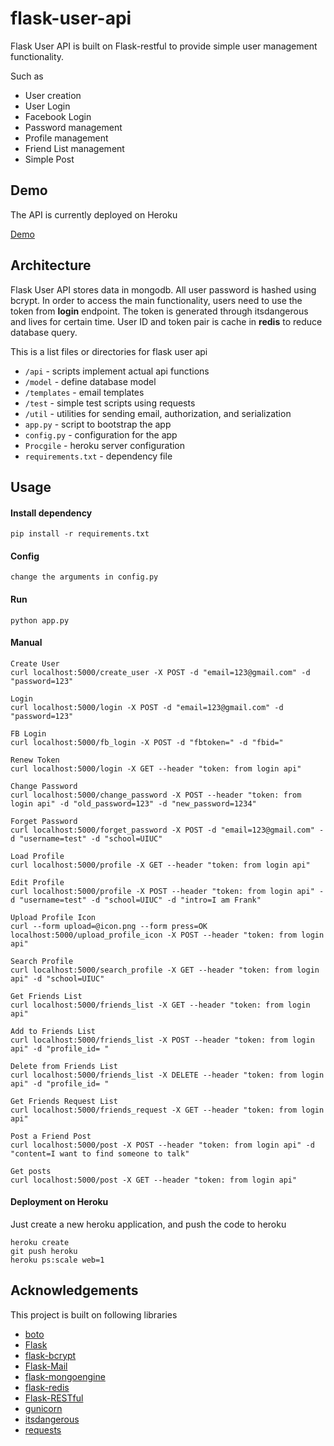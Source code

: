 flask-user-api
==============
Flask User API is built on Flask-restful to provide simple user management functionality. 

Such as
+ User creation 
+ User Login
+ Facebook Login
+ Password management 
+ Profile management
+ Friend List management 
+ Simple Post

## Demo 
The API is currently deployed on Heroku

[Demo](http://floating-retreat-4846.herokuapp.com/login)

## Architecture
Flask User API stores data in mongodb. All user password is hashed using bcrypt. In order to access the main functionality, users need to use the token from **login** endpoint. The token is generated through itsdangerous and lives for certain time. User ID and token pair is cache in **redis** to reduce database query.

This is a list files or directories for flask user api
+ `/api` - scripts implement actual api functions
+ `/model` - define database model
+ `/templates` - email templates 
+ `/test` - simple test scripts using requests
+ `/util` - utilities for sending email, authorization, and serialization 
+ `app.py` - script to bootstrap the app
+ `config.py` - configuration for the app  
+ `Procgile` - heroku server configuration
+ `requirements.txt` - dependency file

## Usage

#### Install dependency 
	pip install -r requirements.txt

#### Config
	change the arguments in config.py	
	
#### Run 
	python app.py
	
#### Manual
```
Create User 
curl localhost:5000/create_user -X POST -d "email=123@gmail.com" -d "password=123"

Login 
curl localhost:5000/login -X POST -d "email=123@gmail.com" -d "password=123"

FB Login 
curl localhost:5000/fb_login -X POST -d "fbtoken=" -d "fbid="

Renew Token 
curl localhost:5000/login -X GET --header "token: from login api"

Change Password 
curl localhost:5000/change_password -X POST --header "token: from login api" -d "old_password=123" -d "new_password=1234"

Forget Password
curl localhost:5000/forget_password -X POST -d "email=123@gmail.com" -d "username=test" -d "school=UIUC"

Load Profile 
curl localhost:5000/profile -X GET --header "token: from login api"  

Edit Profile 
curl localhost:5000/profile -X POST --header "token: from login api" -d "username=test" -d "school=UIUC" -d "intro=I am Frank"

Upload Profile Icon 
curl --form upload=@icon.png --form press=OK localhost:5000/upload_profile_icon -X POST --header "token: from login api"

Search Profile
curl localhost:5000/search_profile -X GET --header "token: from login api" -d "school=UIUC"

Get Friends List 
curl localhost:5000/friends_list -X GET --header "token: from login api"

Add to Friends List 
curl localhost:5000/friends_list -X POST --header "token: from login api" -d "profile_id= "

Delete from Friends List 
curl localhost:5000/friends_list -X DELETE --header "token: from login api" -d "profile_id= "

Get Friends Request List 
curl localhost:5000/friends_request -X GET --header "token: from login api"

Post a Friend Post
curl localhost:5000/post -X POST --header "token: from login api" -d "content=I want to find someone to talk"

Get posts
curl localhost:5000/post -X GET --header "token: from login api" 
```		
	
#### Deployment on Heroku
Just create a new heroku application, and push the code to heroku

	heroku create
	git push heroku
	heroku ps:scale web=1

## Acknowledgements
This project is built on following libraries
+ [boto](https://github.com/boto/boto)
+ [Flask](https://github.com/mitsuhiko/flask)
+ [flask-bcrypt](https://github.com/maxcountryman/flask-bcrypt)
+ [Flask-Mail](https://github.com/mattupstate/flask-mail)
+ [flask-mongoengine](https://github.com/MongoEngine/flask-mongoengine)
+ [flask-redis](https://github.com/rhyselsmore/flask-redis)
+ [Flask-RESTful](https://github.com/flask-restful/flask-restful)
+ [gunicorn](https://github.com/benoitc/gunicorn)
+ [itsdangerous](https://github.com/mitsuhiko/itsdangerous)
+ [requests](https://github.com/kennethreitz/requests)
